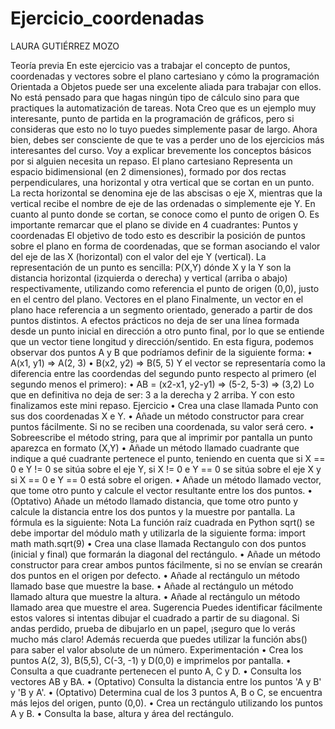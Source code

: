 # Ejercicio_coordenadas

LAURA GUTIÉRREZ MOZO

Teoría previa
En este ejercicio vas a trabajar el concepto de puntos, coordenadas y vectores
sobre el plano cartesiano y cómo la programación Orientada a Objetos puede
ser una excelente aliada para trabajar con ellos. No está pensado para que
hagas ningún tipo de cálculo sino para que practiques la automatización de
tareas.
Nota
Creo que es un ejemplo muy interesante, punto de partida en la programación
de gráficos, pero si consideras que esto no lo tuyo puedes simplemente pasar
de largo. Ahora bien, debes ser consciente de que te vas a perder uno de los
ejercicios más interesantes del curso.
Voy a explicar brevemente los conceptos básicos por si alguien necesita un
repaso.
El plano cartesiano
Representa un espacio bidimensional (en 2 dimensiones), formado por dos
rectas perpendiculares, una horizontal y otra vertical que se cortan en un punto.
La recta horizontal se denomina eje de las abscisas o eje X, mientras que la
vertical recibe el nombre de eje de las ordenadas o simplemente eje Y. En
cuanto al punto donde se cortan, se conoce como el punto de origen O.
Es importante remarcar que el plano se divide en 4 cuadrantes:
Puntos y coordenadas
El objetivo de todo esto es describir la posición de puntos sobre el plano en
forma de coordenadas, que se forman asociando el valor del eje de las X
(horizontal) con el valor del eje Y (vertical).
La representación de un punto es sencilla: P(X,Y) dónde X y la Y son la
distancia horizontal (izquierda o derecha) y vertical (arriba o abajo)
respectivamente, utilizando como referencia el punto de origen (0,0), justo en el
centro del plano.
Vectores en el plano
Finalmente, un vector en el plano hace referencia a un segmento orientado,
generado a partir de dos puntos distintos.
A efectos prácticos no deja de ser una línea formada desde un punto inicial en
dirección a otro punto final, por lo que se entiende que un vector tiene longitud
y dirección/sentido.
En esta figura, podemos observar dos puntos A y B que podríamos definir de la
siguiente forma:
• A(x1, y1) => A(2, 3)
• B(x2, y2) => B(5, 5)
Y el vector se representaría como la diferencia entre las coordendas del
segundo punto respecto al primero (el segundo menos el primero):
• AB = (x2-x1, y2-y1) => (5-2, 5-3) => (3,2)
Lo que en definitiva no deja de ser: 3 a la derecha y 2 arriba.
Y con esto finalizamos este mini repaso.
Ejercicio
• Crea una clase llamada Punto con sus dos coordenadas X e Y.
• Añade un método constructor para crear puntos fácilmente. Si no se
reciben una coordenada, su valor será cero.
• Sobreescribe el método string, para que al imprimir por pantalla un
punto aparezca en formato (X,Y)
• Añade un método llamado cuadrante que indique a qué cuadrante
pertenece el punto, teniendo en cuenta que si X == 0 e Y != 0 se sitúa
sobre el eje Y, si X != 0 e Y == 0 se sitúa sobre el eje X y si X == 0 e Y
== 0 está sobre el origen.
• Añade un método llamado vector, que tome otro punto y calcule el
vector resultante entre los dos puntos.
• (Optativo) Añade un método llamado distancia, que tome otro punto
y calcule la distancia entre los dos puntos y la muestre por pantalla.
La fórmula es la siguiente:
Nota
La función raíz cuadrada en Python sqrt() se debe importar del módulo math y
utilizarla de la siguiente forma:
import math
math.sqrt(9)
• Crea una clase llamada Rectangulo con dos puntos (inicial y final)
que formarán la diagonal del rectángulo.
• Añade un método constructor para crear ambos puntos fácilmente,
si no se envían se crearán dos puntos en el origen por defecto.
• Añade al rectángulo un método llamado base que muestre la base.
• Añade al rectángulo un método llamado altura que muestre la altura.
• Añade al rectángulo un método llamado area que muestre el area.
Sugerencia
Puedes identificar fácilmente estos valores si intentas dibujar el cuadrado a
partir de su diagonal. Si andas perdido, prueba de dibujarlo en un papel, ¡seguro
que lo verás mucho más claro! Además recuerda que puedes utilizar la
función abs() para saber el valor absolute de un número.
Experimentación
• Crea los puntos A(2, 3), B(5,5), C(-3, -1) y D(0,0) e imprimelos por
pantalla.
• Consulta a que cuadrante pertenecen el punto A, C y D.
• Consulta los vectores AB y BA.
• (Optativo) Consulta la distancia entre los puntos 'A y B' y 'B y A'.
• (Optativo) Determina cual de los 3 puntos A, B o C, se encuentra más
lejos del origen, punto (0,0).
• Crea un rectángulo utilizando los puntos A y B.
• Consulta la base, altura y área del rectángulo.